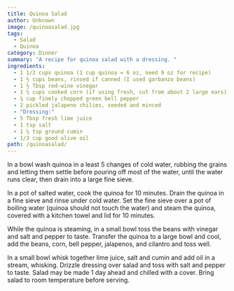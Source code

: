 ```yaml
---
title: Quinoa Salad
author: Unknown
image: /quinoasalad.jpg
tags:
  - Salad
  - Quinoa
category: Dinner
summary: "A recipe for quinoa salad with a dressing. "
ingredients:
  - 1 1/2 cups quinoa (1 cup quinoa = 6 oz, need 9 oz for recipe)
  - 1 ½ cups beans, rinsed if canned (I used garbanzo beans)
  - 1 ½ Tbsp red-wine vinegar
  - 1 ½ cups cooked corn (if using fresh, cut from about 2 large ears)
  - ¾ cup finely chopped green bell pepper
  - 2 pickled jalapeno chilies, seeded and minced
  - "Dressing:"
  - 5 Tbsp fresh lime juice
  - 1 tsp salt
  - 1 ¼ tsp ground cumin
  - 1/3 cup good olive oil
path: /quinoasalad/
---
```

In a bowl wash quinoa in a least 5 changes of cold water, rubbing the grains and letting them settle before pouring off most of the water, until the water runs clear, then drain into a large fine sieve.


In a pot of salted water, cook the quinoa for 10 minutes. Drain the quinoa in a fine sieve and rinse under cold water. Set the fine sieve over a pot of boiling water (quinoa should not touch the water) and steam the quinoa, covered with a kitchen towel and lid for 10 minutes.


While the quinoa is steaming, in a small bowl toss the beans with vinegar and salt and pepper to taste. Transfer the quinoa to a large bowl and cool, add the beans, corn, bell pepper, jalapenos, and cilantro and toss well.


In a small bowl whisk together lime juice, salt and cumin and add oil in a stream, whisking. Drizzle dressing over salad and toss with salt and pepper to taste. Salad may be made 1 day ahead and chilled with a cover. Bring salad to room temperature before serving.